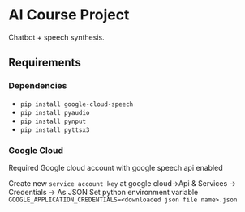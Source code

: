 # AI Course Project

Chatbot + speech synthesis.

## Requirements

### Dependencies
* `pip install google-cloud-speech`
* `pip install pyaudio`
* `pip install pynput`
* `pip install pyttsx3`

### Google Cloud
Required Google cloud account with google speech api enabled

Create new `service account key` at google cloud->Api & Services -> Credentials -> As JSON
Set python environment variable `GOOGLE_APPLICATION_CREDENTIALS=<downloaded json file name>.json`